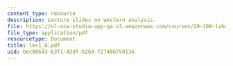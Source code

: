 ```yaml
---
content_type: resource
description: Lecture slides on western analysis.
file: https://ol-ocw-studio-app-qa.s3.amazonaws.com/courses/20-109-laboratory-fundamentals-in-biological-engineering-fall-2007/bec00643b3f142dfb26df27486750136_lec1_6.pdf
file_type: application/pdf
resourcetype: Document
title: lec1_6.pdf
uid: bec00643-b3f1-42df-b26d-f27486750136
---
```

